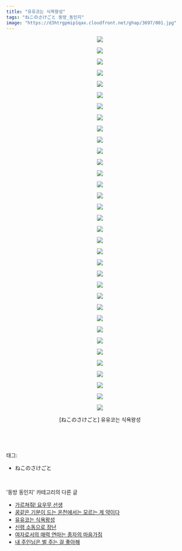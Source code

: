 ```yaml
---
title: "유유코는 식욕왕성"
tags: "ねこのさけごと 동방_동인지"
image: "https://d3htrgpmip1qax.cloudfront.net/ghap/3697/001.jpg"
---
```

<div class="article">
<p style="text-align: center; clear: none; float: none;"><img src="{{ site.imgserver5 }}/ghap/3697/001.jpg"/></p>
<p style="text-align: center; clear: none; float: none;"><img src="{{ site.imgserver5 }}/ghap/3697/002.jpg"/></p>
<p style="text-align: center; clear: none; float: none;"><img src="{{ site.imgserver5 }}/ghap/3697/003.jpg"/></p>
<p style="text-align: center; clear: none; float: none;"><img src="{{ site.imgserver5 }}/ghap/3697/004.jpg"/></p>
<p style="text-align: center; clear: none; float: none;"><img src="{{ site.imgserver5 }}/ghap/3697/005.jpg"/></p>
<p style="text-align: center; clear: none; float: none;"><img src="{{ site.imgserver5 }}/ghap/3697/006.jpg"/></p>
<p style="text-align: center; clear: none; float: none;"><img src="{{ site.imgserver5 }}/ghap/3697/007.jpg"/></p>
<p style="text-align: center; clear: none; float: none;"><img src="{{ site.imgserver5 }}/ghap/3697/008.jpg"/></p>
<p style="text-align: center; clear: none; float: none;"><img src="{{ site.imgserver5 }}/ghap/3697/009.jpg"/></p>
<p style="text-align: center; clear: none; float: none;"><img src="{{ site.imgserver5 }}/ghap/3697/010.jpg"/></p>
<p style="text-align: center; clear: none; float: none;"><img src="{{ site.imgserver5 }}/ghap/3697/011.jpg"/></p>
<p style="text-align: center; clear: none; float: none;"><img src="{{ site.imgserver5 }}/ghap/3697/012.jpg"/></p>
<p style="text-align: center; clear: none; float: none;"><img src="{{ site.imgserver5 }}/ghap/3697/013.jpg"/></p>
<p style="text-align: center; clear: none; float: none;"><img src="{{ site.imgserver5 }}/ghap/3697/014.jpg"/></p>
<p style="text-align: center; clear: none; float: none;"><img src="{{ site.imgserver5 }}/ghap/3697/015.jpg"/></p>
<p style="text-align: center; clear: none; float: none;"><img src="{{ site.imgserver5 }}/ghap/3697/016.jpg"/></p>
<p style="text-align: center; clear: none; float: none;"><img src="{{ site.imgserver5 }}/ghap/3697/017.jpg"/></p>
<p style="text-align: center; clear: none; float: none;"><img src="{{ site.imgserver5 }}/ghap/3697/018.jpg"/></p>
<p style="text-align: center; clear: none; float: none;"><img src="{{ site.imgserver5 }}/ghap/3697/019.jpg"/></p>
<p style="text-align: center; clear: none; float: none;"><img src="{{ site.imgserver5 }}/ghap/3697/020.jpg"/></p>
<p style="text-align: center; clear: none; float: none;"><img src="{{ site.imgserver5 }}/ghap/3697/021.jpg"/></p>
<p style="text-align: center; clear: none; float: none;"><img src="{{ site.imgserver5 }}/ghap/3697/022.jpg"/></p>
<p style="text-align: center; clear: none; float: none;"><img src="{{ site.imgserver5 }}/ghap/3697/023.jpg"/></p>
<p style="text-align: center; clear: none; float: none;"><img src="{{ site.imgserver5 }}/ghap/3697/024.jpg"/></p>
<p style="text-align: center; clear: none; float: none;"><img src="{{ site.imgserver5 }}/ghap/3697/025.jpg"/></p>
<p style="text-align: center; clear: none; float: none;"><img src="{{ site.imgserver5 }}/ghap/3697/026.jpg"/></p>
<p style="text-align: center; clear: none; float: none;"><img src="{{ site.imgserver5 }}/ghap/3697/027.jpg"/></p>
<p style="text-align: center; clear: none; float: none;"><img src="{{ site.imgserver5 }}/ghap/3697/028.jpg"/></p>
<p style="text-align: center; clear: none; float: none;"><img src="{{ site.imgserver5 }}/ghap/3697/029.jpg"/></p>
<p style="text-align: center; clear: none; float: none;"><img src="{{ site.imgserver5 }}/ghap/3697/030.jpg"/></p>
<p style="text-align: center; clear: none; float: none;"><img src="{{ site.imgserver5 }}/ghap/3697/031.jpg"/></p>
<p style="text-align: center; clear: none; float: none;"><img src="{{ site.imgserver5 }}/ghap/3697/032.jpg"/></p>
<p style="text-align: center; clear: none; float: none;"><img src="{{ site.imgserver5 }}/ghap/3697/033.jpg"/></p>
<p style="text-align: center; clear: none; float: none;"><img src="{{ site.imgserver5 }}/ghap/3697/034.jpg"/></p>
<p style="text-align: center; clear: none; float: none;">[ねこのさけごと] 유유코는 식욕왕성</p>
<p><br/></p>
</div><br/>
<div class="tagTrail">
<p>태그: </p>
<ul>
<li>ねこのさけごと</li>
</ul>
</div><br/>
<div class="another">
<p>'동방 동인지' 카테고리의 다른 글</p>
<ul>
<li><a href="/ghap_3699">가르쳐줘! 요우무 선생</a></li>
<li><a href="/ghap_3698">꿈같은 기분이 드는 온천에서는 모르는 게 약이다</a></li>
<li><a href="/ghap_3697">유유코는 식욕왕성</a></li>
<li><a href="/ghap_3696">신령 소동으로 장난</a></li>
<li><a href="/ghap_3695">여자로서의 매력 연마는 종자의 마음가짐</a></li>
<li><a href="/ghap_3694">내 주인님은 벌 주는 걸 좋아해</a></li>
</ul>
</div><br/>
<div class="cb_module cb_fluid">
<div class="cb_wrt cb_profile">
</div><!-- commentList close -->
</div><br/>
